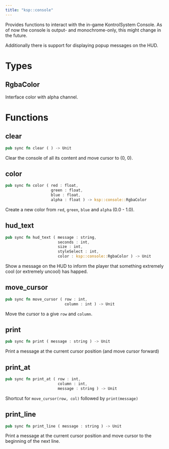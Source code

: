 ```yaml
---
title: "ksp::console"
---
```


Provides functions to interact with the in-game KontrolSystem Console. As of now the console is output- and monochrome-only, this might change in the future.

Additionally there is support for displaying popup messages on the HUD.



# Types


## RgbaColor

Interface color with alpha channel.


# Functions


## clear

```rust
pub sync fn clear ( ) -> Unit
```

Clear the console of all its content and move cursor to (0, 0).


## color

```rust
pub sync fn color ( red : float,
                    green : float,
                    blue : float,
                    alpha : float ) -> ksp::console::RgbaColor
```

Create a new color from `red`, `green`, `blue` and `alpha` (0.0 - 1.0).


## hud_text

```rust
pub sync fn hud_text ( message : string,
                       seconds : int,
                       size : int,
                       styleSelect : int,
                       color : ksp::console::RgbaColor ) -> Unit
```

Show a message on the HUD to inform the player that something extremely cool (or extremely uncool) has happed.


## move_cursor

```rust
pub sync fn move_cursor ( row : int,
                          column : int ) -> Unit
```

Move the cursor to a give `row` and `column`.


## print

```rust
pub sync fn print ( message : string ) -> Unit
```

Print a message at the current cursor position (and move cursor forward)


## print_at

```rust
pub sync fn print_at ( row : int,
                       column : int,
                       message : string ) -> Unit
```

Shortcut for `move_cursor(row, col)` followed by `print(message)`


## print_line

```rust
pub sync fn print_line ( message : string ) -> Unit
```

Print a message at the current cursor position and move cursor to the beginning of the next line.

